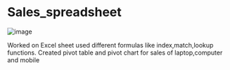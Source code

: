 # Sales_spreadsheet

![image](https://user-images.githubusercontent.com/67709563/180617168-274c1bec-2815-4359-a6dd-35b82e12123f.png)

Worked on Excel sheet used different formulas like index,match,lookup functions. Created pivot table and pivot chart for sales of laptop,computer and mobile
